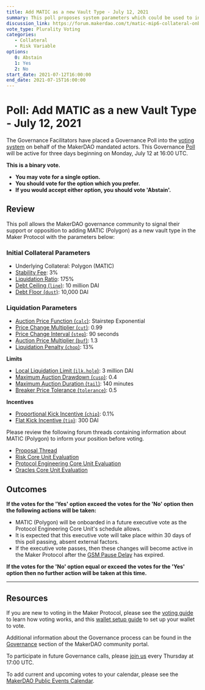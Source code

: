 ```yaml
---
title: Add MATIC as a new Vault Type - July 12, 2021
summary: This poll proposes system parameters which could be used to initialize MATIC as a new vault type.
discussion_link: https://forum.makerdao.com/t/matic-mip6-collateral-onboarding-updated/8318
vote_type: Plurality Voting
categories:
   - Collateral
   - Risk Variable
options:
   0: Abstain
   1: Yes
   2: No
start_date: 2021-07-12T16:00:00
end_date: 2021-07-15T16:00:00
---
```

# Poll: Add MATIC as a new Vault Type - July 12, 2021

The Governance Facilitators have placed a Governance Poll into the [voting system](https://vote.makerdao.com/polling) on behalf of the MakerDAO mandated actors. This Governance [Poll](https://community-development.makerdao.com/en/learn/governance/on-chain-gov) will be active for three days beginning on Monday, July 12 at 16:00 UTC.

**This is a binary vote.** 
- **You may vote for a single option.** 
- **You should vote for the option which you prefer.**
- **If you would accept either option, you should vote 'Abstain'.**

## Review

This poll allows the MakerDAO governance community to signal their support or opposition to adding MATIC (Polygon) as a new vault type in the Maker Protocol with the parameters below:

### Initial Collateral Parameters

* Underlying Collateral: Polygon (MATIC)
* [Stability Fee](https://community-development.makerdao.com/en/learn/governance/param-stability-fee): 3%
* [Liquidation Ratio](https://community-development.makerdao.com/en/learn/governance/param-liquidation-ratio): 175%
* [Debt Ceiling (`line`)](https://community-development.makerdao.com/en/learn/governance/param-debt-ceiling): 10 million DAI
* [Debt Floor (`dust`)](https://community-development.makerdao.com/en/learn/governance/param-debt-floor): 10,000 DAI

### Liquidation Parameters

* [Auction Price Function (`calc`)](https://community-development.makerdao.com/en/learn/governance/param-auction-price-function): Stairstep Exponential
* [Price Change Multiplier (`cut`)](https://community-development.makerdao.com/en/learn/governance/param-auction-price-function): 0.99
* [Price Change Interval (`step`)](https://community-development.makerdao.com/en/learn/governance/param-auction-price-function): 90 seconds
* [Auction Price Multiplier (`buf`)](https://community-development.makerdao.com/en/learn/governance/param-auction-price-multiplier): 1.3
* [Liquidation Penalty (`chop`)](https://community-development.makerdao.com/en/learn/governance/param-liquidation-penalty): 13%

**Limits**

* [Local Liquidation Limit (`ilk.hole`)](https://community-development.makerdao.com/en/learn/governance/param-local-liquidation-limit): 3 million DAI
* [Maximum Auction Drawdown (`cusp`)](https://community-development.makerdao.com/en/learn/governance/param-max-auction-drawdown): 0.4
* [Maximum Auction Duration (`tail`)](https://community-development.makerdao.com/en/learn/governance/param-max-auction-duration): 140 minutes
* [Breaker Price Tolerance (`tolerance`)](https://community-development.makerdao.com/en/learn/governance/param-breaker-price-tolerance): 0.5

**Incentives**

* [Proportional Kick Incentive (`chip`)](https://community-development.makerdao.com/en/learn/governance/param-proportional-kick-incentive): 0.1%
* [Flat Kick Incentive (`tip`)](https://community-development.makerdao.com/en/learn/governance/param-flat-kick-incentive): 300 DAI

Please review the following forum threads containing information about MATIC (Polygon) to inform your position before voting.
* [Proposal Thread](https://forum.makerdao.com/t/matic-mip6-collateral-onboarding-updated/8318)
* [Risk Core Unit Evaluation](https://forum.makerdao.com/t/matic-collateral-onboarding-risk-evaluation/9069)
* [Protocol Engineering Core Unit Evaluation](https://forum.makerdao.com/t/matic-erc20-token-smart-contract-technical-assessment/9140)
* [Oracles Core Unit Evaluation](https://forum.makerdao.com/t/matic-collateral-onboarding-oracle-assessment-mip10c3-sp39/9287)

## Outcomes

**If the votes for the 'Yes' option exceed the votes for the 'No' option then the following actions will be taken:**
* MATIC (Polygon) will be onboarded in a future executive vote as the Protocol Engineering Core Unit's schedule allows. 
* It is expected that this executive vote will take place within 30 days of this poll passing, absent external factors.
* If the executive vote passes, then these changes will become active in the Maker Protocol after the [GSM Pause Delay](https://community-development.makerdao.com/en/learn/governance/param-gsm-pause-delay) has expired.

**If the votes for the 'No' option equal or exceed the votes for the 'Yes' option then no further action will be taken at this time.**

---

## Resources

If you are new to voting in the Maker Protocol, please see the [voting guide](https://community-development.makerdao.com/en/learn/governance/how-voting-works/) to learn how voting works, and this [wallet setup guide](https://community-development.makerdao.com/en/learn/governance/voting-setup/) to set up your wallet to vote.

Additional information about the Governance process can be found in the [Governance](https://community-development.makerdao.com/en/learn/governance) section of the MakerDAO community portal.

To participate in future Governance calls, please [join us](https://github.com/makerdao/community/tree/master/governance/governance-and-risk-meetings) every Thursday at 17:00 UTC.

To add current and upcoming votes to your calendar, please see the [MakerDAO Public Events Calendar](https://calendar.google.com/calendar/embed?src=makerdao.com_3efhm2ghipksegl009ktniomdk%40group.calendar.google.com&ctz=UTC&mode=week&showCalendars=0&showPrint=0).
